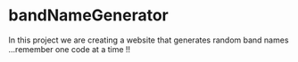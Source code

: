 # bandNameGenerator
In this project we are creating a website that generates random band names ...remember one code at a time !!
